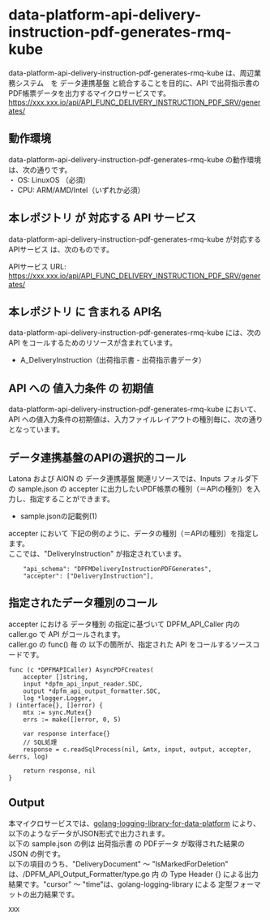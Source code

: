 # data-platform-api-delivery-instruction-pdf-generates-rmq-kube

data-platform-api-delivery-instruction-pdf-generates-rmq-kube は、周辺業務システム　を データ連携基盤 と統合することを目的に、API で出荷指示書のPDF帳票データを出力するマイクロサービスです。  
https://xxx.xxx.io/api/API_FUNC_DELIVERY_INSTRUCTION_PDF_SRV/generates/

## 動作環境

data-platform-api-delivery-instruction-pdf-generates-rmq-kube の動作環境は、次の通りです。  
・ OS: LinuxOS （必須）  
・ CPU: ARM/AMD/Intel（いずれか必須）  


## 本レポジトリ が 対応する API サービス
data-platform-api-delivery-instruction-pdf-generates-rmq-kube が対応する APIサービス は、次のものです。

APIサービス URL: https://xxx.xxx.io/api/API_FUNC_DELIVERY_INSTRUCTION_PDF_SRV/generates/

## 本レポジトリ に 含まれる API名
data-platform-api-delivery-instruction-pdf-generates-rmq-kube には、次の API をコールするためのリソースが含まれています。  

* A_DeliveryInstruction（出荷指示書 - 出荷指示書データ）

## API への 値入力条件 の 初期値
data-platform-api-delivery-instruction-pdf-generates-rmq-kube において、API への値入力条件の初期値は、入力ファイルレイアウトの種別毎に、次の通りとなっています。  

## データ連携基盤のAPIの選択的コール

Latona および AION の データ連携基盤 関連リソースでは、Inputs フォルダ下の sample.json の accepter に出力したいPDF帳票の種別（＝APIの種別）を入力し、指定することができます。   

* sample.jsonの記載例(1)  

accepter において 下記の例のように、データの種別（＝APIの種別）を指定します。  
ここでは、"DeliveryInstruction" が指定されています。    
  
```
	"api_schema": "DPFMDeliveryInstructionPDFGenerates",
	"accepter": ["DeliveryInstruction"],
```

## 指定されたデータ種別のコール

accepter における データ種別 の指定に基づいて DPFM_API_Caller 内の caller.go で API がコールされます。  
caller.go の func() 毎 の 以下の箇所が、指定された API をコールするソースコードです。  

```
func (c *DPFMAPICaller) AsyncPDFCreates(
	accepter []string,
	input *dpfm_api_input_reader.SDC,
	output *dpfm_api_output_formatter.SDC,
	log *logger.Logger,
) (interface{}, []error) {
	mtx := sync.Mutex{}
	errs := make([]error, 0, 5)

	var response interface{}
	// SQL処理
	response = c.readSqlProcess(nil, &mtx, input, output, accepter, &errs, log)

	return response, nil
}
```

## Output  
本マイクロサービスでは、[golang-logging-library-for-data-platform](https://github.com/latonaio/golang-logging-library-for-data-platform) により、以下のようなデータがJSON形式で出力されます。  
以下の sample.json の例は 出荷指示書 の PDFデータ が取得された結果の JSON の例です。  
以下の項目のうち、"DeliveryDocument" ～ "IsMarkedForDeletion" は、/DPFM_API_Output_Formatter/type.go 内 の Type Header {} による出力結果です。"cursor" ～ "time"は、golang-logging-library による 定型フォーマットの出力結果です。  

```
XXX
```
